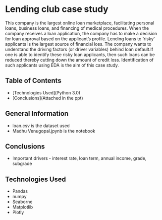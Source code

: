 # Lending club case study
This company is the largest online loan marketplace, facilitating personal loans, business loans, and financing of medical procedures. 
When the company receives a loan application, the company has to make a decision for loan approval based on the applicant’s profile.  Lending loans to ‘risky’ applicants is the largest source of financial loss. The company wants to understand the driving factors (or driver variables) behind loan default.If one is able to identify these risky loan applicants, then such loans can be reduced thereby cutting down the amount of credit loss. Identification of such applicants using EDA is the aim of this case study.


## Table of Contents
 
* [Technologies Used](Python 3.0)
* [Conclusions](Attached in the ppt)
 


## General Information
-  loan.csv is the dataset used
-  Madhu Venugopal.jpynb is the notebook
   

<!-- You don't have to answer all the questions - just the ones relevant to your project. -->

## Conclusions
- Important drivers - interest rate, loan term, annual income, grade, subgrade
 

<!-- You don't have to answer all the questions - just the ones relevant to your project. -->


## Technologies Used
- Pandas  
- numpy
- Seaborne
- Matplotlib
- Plotly

<!-- As the libraries versions keep on changing, it is recommended to mention the version of library used in this project -->
 
 
